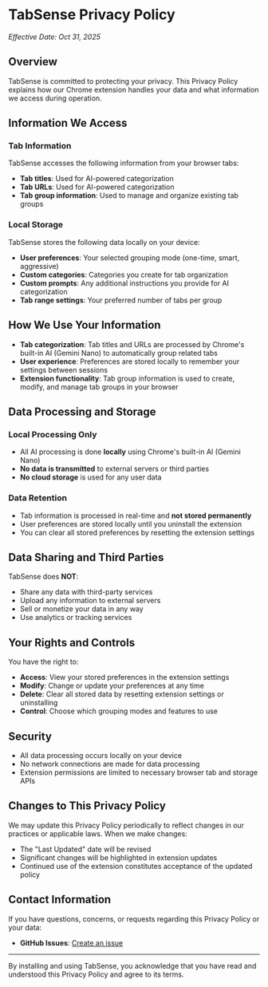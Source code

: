 # TabSense Privacy Policy
*Effective Date: Oct 31, 2025*

## Overview
TabSense is committed to protecting your privacy. This Privacy Policy explains how our Chrome extension handles your data and what information we access during operation.

## Information We Access
### Tab Information
TabSense accesses the following information from your browser tabs:
- **Tab titles**: Used for AI-powered categorization
- **Tab URLs**: Used for AI-powered categorization  
- **Tab group information**: Used to manage and organize existing tab groups

### Local Storage
TabSense stores the following data locally on your device:
- **User preferences**: Your selected grouping mode (one-time, smart, aggressive)
- **Custom categories**: Categories you create for tab organization
- **Custom prompts**: Any additional instructions you provide for AI categorization
- **Tab range settings**: Your preferred number of tabs per group

## How We Use Your Information
- **Tab categorization**: Tab titles and URLs are processed by Chrome's built-in AI (Gemini Nano) to automatically group related tabs
- **User experience**: Preferences are stored locally to remember your settings between sessions
- **Extension functionality**: Tab group information is used to create, modify, and manage tab groups in your browser

## Data Processing and Storage
### Local Processing Only
- All AI processing is done **locally** using Chrome's built-in AI (Gemini Nano)
- **No data is transmitted** to external servers or third parties
- **No cloud storage** is used for any user data

### Data Retention
- Tab information is processed in real-time and **not stored permanently**
- User preferences are stored locally until you uninstall the extension
- You can clear all stored preferences by resetting the extension settings

## Data Sharing and Third Parties
TabSense does **NOT**:
- Share any data with third-party services
- Upload any information to external servers
- Sell or monetize your data in any way
- Use analytics or tracking services

## Your Rights and Controls
You have the right to:
- **Access**: View your stored preferences in the extension settings
- **Modify**: Change or update your preferences at any time
- **Delete**: Clear all stored data by resetting extension settings or uninstalling
- **Control**: Choose which grouping modes and features to use

## Security
- All data processing occurs locally on your device
- No network connections are made for data processing
- Extension permissions are limited to necessary browser tab and storage APIs

## Changes to This Privacy Policy
We may update this Privacy Policy periodically to reflect changes in our practices or applicable laws. When we make changes:
- The "Last Updated" date will be revised
- Significant changes will be highlighted in extension updates
- Continued use of the extension constitutes acceptance of the updated policy

## Contact Information
If you have questions, concerns, or requests regarding this Privacy Policy or your data:

- **GitHub Issues**: [Create an issue](https://github.com/Yucklys/TabSense/issues)

---

By installing and using TabSense, you acknowledge that you have read and understood this Privacy Policy and agree to its terms.
